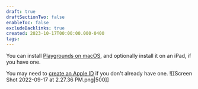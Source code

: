 ```yaml
---
draft: true
draftSectionTwo: false
enableToc: false
excludeBacklinks: true
created: 2023-10-17T00:00:00.000-0400
tags:
---
```

You can install [Playgrounds on macOS](https://apps.apple.com/ca/app/swift-playgrounds/id1496833156?mt=12), and optionally install it on an iPad, if you have one.

You may need to [create an Apple ID](https://appleid.apple.com/account) if you don't already have one.
![[Screen Shot 2022-09-17 at 2.27.36 PM.png|500]]